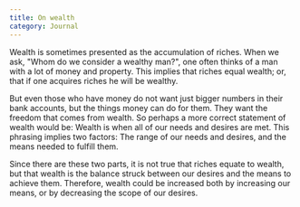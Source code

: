 ```yaml
---
title: On wealth
category: Journal
---
```


Wealth is sometimes presented as the accumulation of riches.  When we
ask, "Whom do we consider a wealthy man?", one often thinks of a man
with a lot of money and property.  This implies that riches equal
wealth; or, that if one acquires riches he will be wealthy.

But even those who have money do not want just bigger numbers in their
bank accounts, but the things money can do for them.  They want the
freedom that comes from wealth.  So perhaps a more correct statement of
wealth would be: Wealth is when all of our needs and desires are met.
This phrasing implies two factors: The range of our needs and desires,
and the means needed to fulfill them.

Since there are these two parts, it is not true that riches equate to
wealth, but that wealth is the balance struck between our desires and
the means to achieve them.  Therefore, wealth could be increased both by
increasing our means, or by decreasing the scope of our desires.


